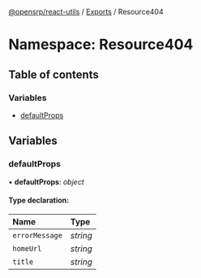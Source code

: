 [@opensrp/react-utils](../README.md) / [Exports](../modules.md) / Resource404

# Namespace: Resource404

## Table of contents

### Variables

- [defaultProps](resource404.md#defaultprops)

## Variables

### defaultProps

• **defaultProps**: _object_

#### Type declaration:

| Name           | Type     |
| :------------- | :------- |
| `errorMessage` | _string_ |
| `homeUrl`      | _string_ |
| `title`        | _string_ |
